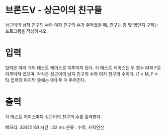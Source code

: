 # 브론드V - 상근이의 친구들
상근이의 남자 친구의 수와 여자 친구의 수가 주어졌을 때, 친구는 총 몇 명인지 구하는 프로그램을 작성하시오.

# 입력
입력은 여러 개의 테스트 케이스로 이루어져 있다. 각 테스트 케이스는 두 정수 M과 F로 이루어져 있으며, 각각은 상근이의 남자 친구의 수와 여자 친구의 수이다. (1 ≤ M, F ≤ 5)
입력의 마지막 줄에는 0이 두 개 주어진다.

# 출력
각 테스트 케이스마다 상근이의 친구의 수를 출력한다.

메모리: 32412 KB 
시간 : 32 ms
분류 : 수학, 사칙연산